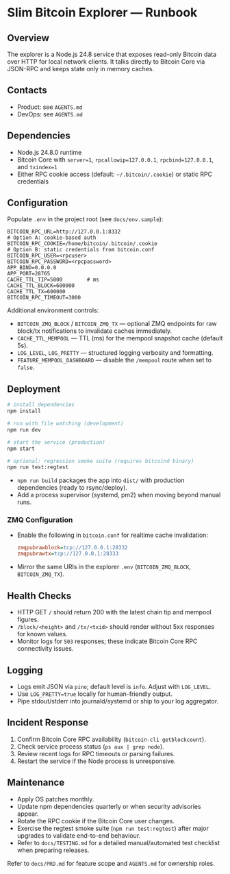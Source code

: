 # Slim Bitcoin Explorer — Runbook

## Overview
The explorer is a Node.js 24.8 service that exposes read-only Bitcoin data over HTTP for local network clients. It talks directly to Bitcoin Core via JSON-RPC and keeps state only in memory caches.

## Contacts
- Product: see `AGENTS.md`
- DevOps: see `AGENTS.md`

## Dependencies
- Node.js 24.8.0 runtime
- Bitcoin Core with `server=1`, `rpcallowip=127.0.0.1`, `rpcbind=127.0.0.1`, and `txindex=1`
- Either RPC cookie access (default: `~/.bitcoin/.cookie`) or static RPC credentials

## Configuration
Populate `.env` in the project root (see `docs/env.sample`):
```
BITCOIN_RPC_URL=http://127.0.0.1:8332
# Option A: cookie-based auth
BITCOIN_RPC_COOKIE=/home/bitcoin/.bitcoin/.cookie
# Option B: static credentials from bitcoin.conf
BITCOIN_RPC_USER=<rpcuser>
BITCOIN_RPC_PASSWORD=<rpcpassword>
APP_BIND=0.0.0.0
APP_PORT=28765
CACHE_TTL_TIP=5000        # ms
CACHE_TTL_BLOCK=600000
CACHE_TTL_TX=600000
BITCOIN_RPC_TIMEOUT=3000
```

Additional environment controls:
- `BITCOIN_ZMQ_BLOCK` / `BITCOIN_ZMQ_TX` — optional ZMQ endpoints for raw block/tx notifications to invalidate caches immediately.
- `CACHE_TTL_MEMPOOL` — TTL (ms) for the mempool snapshot cache (default 5s).
- `LOG_LEVEL`, `LOG_PRETTY` — structured logging verbosity and formatting.
- `FEATURE_MEMPOOL_DASHBOARD` — disable the `/mempool` route when set to `false`.

## Deployment
```bash
# install dependencies
npm install

# run with file watching (development)
npm run dev

# start the service (production)
npm start

# optional: regression smoke suite (requires bitcoind binary)
npm run test:regtest
```
- `npm run build` packages the app into `dist/` with production dependencies (ready to rsync/deploy).
- Add a process supervisor (systemd, pm2) when moving beyond manual runs.

### ZMQ Configuration
- Enable the following in `bitcoin.conf` for realtime cache invalidation:
  ```ini
  zmqpubrawblock=tcp://127.0.0.1:28332
  zmqpubrawtx=tcp://127.0.0.1:28333
  ```
- Mirror the same URIs in the explorer `.env` (`BITCOIN_ZMQ_BLOCK`, `BITCOIN_ZMQ_TX`).


## Health Checks
- HTTP GET `/` should return 200 with the latest chain tip and mempool figures.
- `/block/<height>` and `/tx/<txid>` should render without 5xx responses for known values.
- Monitor logs for `503` responses; these indicate Bitcoin Core RPC connectivity issues.

## Logging
- Logs emit JSON via `pino`; default level is `info`. Adjust with `LOG_LEVEL`.
- Use `LOG_PRETTY=true` locally for human-friendly output.
- Pipe stdout/stderr into journald/systemd or ship to your log aggregator.

## Incident Response
1. Confirm Bitcoin Core RPC availability (`bitcoin-cli getblockcount`).
2. Check service process status (`ps aux | grep node`).
3. Review recent logs for RPC timeouts or parsing failures.
4. Restart the service if the Node process is unresponsive.

## Maintenance
- Apply OS patches monthly.
- Update npm dependencies quarterly or when security advisories appear.
- Rotate the RPC cookie if the Bitcoin Core user changes.
- Exercise the regtest smoke suite (`npm run test:regtest`) after major upgrades to validate end-to-end behaviour.
- Refer to `docs/TESTING.md` for a detailed manual/automated test checklist when preparing releases.

Refer to `docs/PRD.md` for feature scope and `AGENTS.md` for ownership roles.
